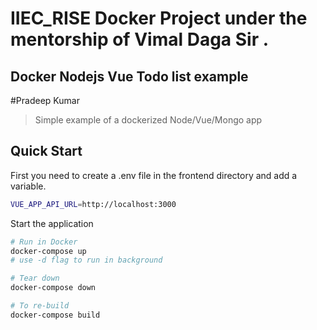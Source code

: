 # IIEC_RISE Docker Project under the mentorship of Vimal Daga Sir .


## Docker Nodejs Vue Todo list example
#Pradeep Kumar
> Simple example of a dockerized Node/Vue/Mongo app

## Quick Start

First you need to create a .env file in the frontend directory and add a variable.

```bash
VUE_APP_API_URL=http://localhost:3000
```

Start the application

```bash
# Run in Docker
docker-compose up
# use -d flag to run in background

# Tear down
docker-compose down

# To re-build
docker-compose build
```
